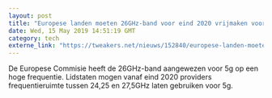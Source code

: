 ```yaml
---
layout: post
title: "Europese landen moeten 26GHz-band voor eind 2020 vrijmaken voor 5g"
date: Wed, 15 May 2019 14:51:19 GMT
category: tech
externe_link: "https://tweakers.net/nieuws/152840/europese-landen-moeten-26ghz-band-voor-eind-2020-vrijmaken-voor-5g.html"
---
```


De Europese Commisie heeft de 26GHz-band aangewezen voor 5g op een hoge frequentie. Lidstaten mogen vanaf eind 2020 providers frequentieruimte tussen 24,25 en 27,5GHz laten gebruiken voor 5g.<img src="http://feeds.feedburner.com/~r/tweakers/mixed/~4/yB2P7Zpr_BA" height="1" width="1" alt=""/>
